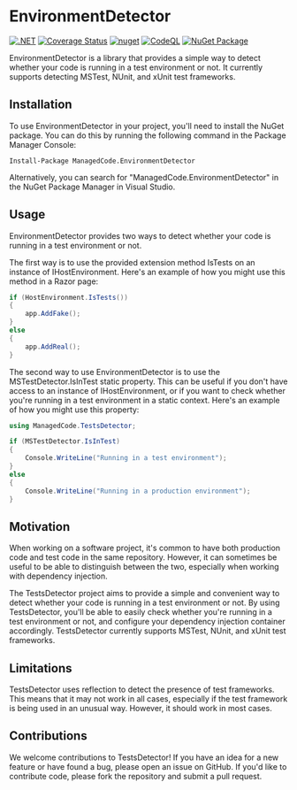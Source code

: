 # EnvironmentDetector

[![.NET](https://github.com/managedcode/EnvironmentDetector/actions/workflows/dotnet.yml/badge.svg)](https://github.com/managedcode/EnvironmentDetector/actions/workflows/dotnet.yml)
[![Coverage Status](https://coveralls.io/repos/github/managedcode/EnvironmentDetector/badge.svg?branch=main&service=github)](https://coveralls.io/github/managedcode/EnvironmentDetector?branch=main)
[![nuget](https://github.com/managedcode/EnvironmentDetector/actions/workflows/nuget.yml/badge.svg?branch=main)](https://github.com/managedcode/EnvironmentDetector/actions/workflows/nuget.yml)
[![CodeQL](https://github.com/managedcode/EnvironmentDetector/actions/workflows/codeql-analysis.yml/badge.svg?branch=main)](https://github.com/managedcode/EnvironmentDetector/actions/workflows/codeql-analysis.yml)
[![NuGet Package](https://img.shields.io/nuget/v/ManagedCode.EnvironmentDetector.svg)](https://www.nuget.org/packages/ManagedCode.EnvironmentDetector)



EnvironmentDetector is a library that provides a simple way to detect whether your code is running in a test environment or not.
It currently supports detecting MSTest, NUnit, and xUnit test frameworks.

## Installation

To use EnvironmentDetector in your project, you'll need to install the NuGet package. 
You can do this by running the following command in the Package Manager Console:

```Install-Package ManagedCode.EnvironmentDetector```

Alternatively, you can search for "ManagedCode.EnvironmentDetector" in the NuGet Package Manager in Visual Studio.

## Usage

EnvironmentDetector provides two ways to detect whether your code is running in a test environment or not.

The first way is to use the provided extension method IsTests on an instance of IHostEnvironment. Here's an example of how you might use this method in a Razor page:

```csharp
if (HostEnvironment.IsTests())
{
    app.AddFake();
}
else
{
    app.AddReal();
}
```

The second way to use EnvironmentDetector is to use the MSTestDetector.IsInTest static property. This can be useful if you don't have access to an instance of IHostEnvironment, or if you want to check whether you're running in a test environment in a static context. Here's an example of how you might use this property:

```csharp
using ManagedCode.TestsDetector;

if (MSTestDetector.IsInTest)
{
    Console.WriteLine("Running in a test environment");
}
else
{
    Console.WriteLine("Running in a production environment");
}
```


## Motivation

When working on a software project, it's common to have both production code and test code in the same repository. 
However, it can sometimes be useful to be able to distinguish between the two, especially when working with dependency injection.

The TestsDetector project aims to provide a simple and convenient way to detect whether your code is running in a test environment or not. 
By using TestsDetector, you'll be able to easily check whether you're running in a test environment or not, 
and configure your dependency injection container accordingly. TestsDetector currently supports MSTest, NUnit, and xUnit test frameworks.


## Limitations

TestsDetector uses reflection to detect the presence of test frameworks. 
This means that it may not work in all cases, especially if the test framework is being used in an unusual way. 
However, it should work in most cases.

## Contributions

We welcome contributions to TestsDetector! 
If you have an idea for a new feature or have found a bug, please open an issue on GitHub. 
If you'd like to contribute code, please fork the repository and submit a pull request.
